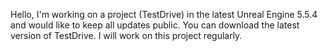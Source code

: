 Hello, I'm working on a project (TestDrive) in the latest Unreal Engine 5.5.4 and would like to keep all updates public. You can download the latest version of TestDrive. 
I will work on this project regularly.
